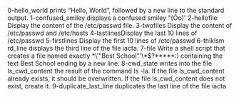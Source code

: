 0-hello_world prints “Hello, World”, followed by a new line to the standard output.
1-confused_smiley displays a confused smiley "(Ôo)'
2-hellofile Display the content of the /etc/passwd file.
3-twofiles Display the content of /etc/passwd and /etc/hosts
4-lastlinesDisplay the last 10 lines of /etc/passwd
5-firstlines Display the first 10 lines of /etc/passwd
6-thiklsm
rd_line displays the third line of the file iacta.
7-file Write a shell script that creates a file named exactly \*\\'"Best School"\'\\*$\?\*\*\*\*\*:) containing the text Best School ending by a new line.
8-cwd_state writes into the file ls_cwd_content the result of the command ls -la. If the file ls_cwd_content already exists, it should be overwritten. If the file ls_cwd_content does not exist, create it.
9-duplicate_last_line duplicates the last line of the file iacta

